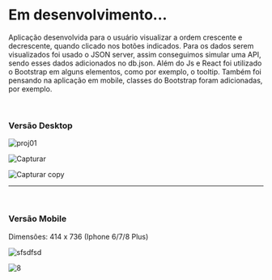 # Em desenvolvimento...

Aplicação desenvolvida para o usuário visualizar a ordem crescente e decrescente, quando clicado nos botões indicados. Para os dados serem visualizados foi usado o JSON server, assim conseguimos simular uma API, sendo esses dados adicionados no db.json. Além do Js e React foi utilizado o Bootstrap em alguns elementos, como por exemplo, o tooltip. Também foi pensando na aplicação em mobile, classes do Bootstrap foram adicionadas, por exemplo.

<br>
<h3> Versão Desktop </h3>

![proj01](https://user-images.githubusercontent.com/111023661/215293426-03cf590f-d916-449a-bcdc-639f471f27e5.jpg)

![Capturar](https://user-images.githubusercontent.com/111023661/215357058-26261c85-4326-4213-b678-c6912dd9fb3a.JPG)

![Capturar copy](https://user-images.githubusercontent.com/111023661/215357045-5465caf4-9f1b-4f66-9a52-d601dfb46c93.jpg)

<hr><br>

<h3> Versão Mobile </h3>

Dimensões: 414 x 736 (Iphone 6/7/8 Plus)
<br>

![sfsdfsd](https://user-images.githubusercontent.com/111023661/215357542-b1567be7-b7f9-4201-aaa2-9216555b9854.jpg)

![8](https://user-images.githubusercontent.com/111023661/215357405-6d460f78-6a63-43a0-9a9e-0243d2ad77d2.jpg)




